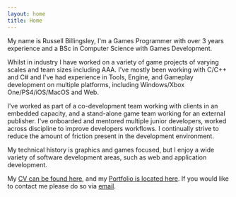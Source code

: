 ```yaml
---
layout: home
title: Home
---
```


My name is Russell Billingsley, I'm a Games Programmer with over 3 years experience and a BSc in Computer Science with Games Development.

Whilst in industry I have worked on a variety of game projects of varying scales and team sizes including AAA. I've mostly been working with C/C++ and C# and I've had experience in Tools, Engine, and Gameplay development on multiple platforms, including Windows/Xbox One/PS4/iOS/MacOS and Web.

I've worked as part of a co-development team working with clients in an embedded capacity, and a stand-alone game team working for an external publisher. I've onboarded and mentored multiple junior developers, worked across discipline to improve developers workflows. I continually strive to reduce the amount of friction present in the development environment.

My technical history is graphics and games focused, but I enjoy a wide variety of software development areas, such as web and application development.

My [CV can be found here](../cv/), and my [Portfolio is located here](../portfolio). If you would like to contact me please do so via [email](mailto:{{site.email}}).